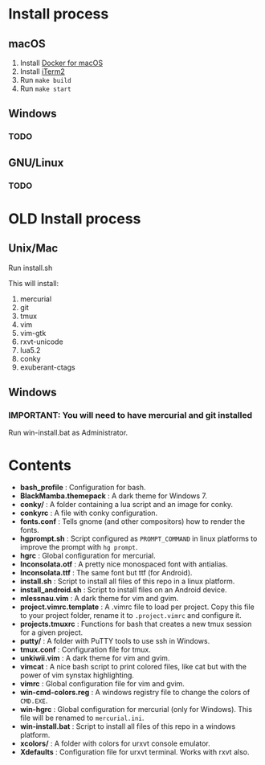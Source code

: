 # Install process

## macOS

1. Install [Docker for macOS](https://docs.docker.com/docker-for-mac/install/)
2. Install [iTerm2](https://www.iterm2.com/downloads.html)
4. Run `make build`
5. Run `make start`

## Windows

### TODO

## GNU/Linux

### TODO

# OLD Install process

## Unix/Mac

Run install.sh  

This will install:  
1. mercurial  
2. git  
3. tmux  
4. vim  
5. vim-gtk  
6. rxvt-unicode  
7. lua5.2  
8. conky  
9. exuberant-ctags  

## Windows

### IMPORTANT: You will need to have mercurial and git installed

Run win-install.bat as Administrator.


# Contents

* **bash_profile** : Configuration for bash.
* **BlackMamba.themepack** : A dark theme for Windows 7.
* **conky/** : A folder containing a lua script and an image for conky.
* **conkyrc** : A file with conky configuration.
* **fonts.conf** : Tells gnome (and other compositors) how to render the fonts.
* **hgprompt.sh** : Script configured as `PROMPT_COMMAND` in linux platforms to improve the prompt with `hg prompt`.
* **hgrc** : Global configuration for mercurial.
* **Inconsolata.otf** : A pretty nice monospaced font with antialias.
* **Inconsolata.ttf** : The same font but ttf (for Android).
* **install.sh** : Script to install all files of this repo in a linux platform.
* **install_android.sh** : Script to install files on an Android device.
* **mlessnau.vim** : A dark theme for vim and gvim.
* **project.vimrc.template** : A .vimrc file to load per project. Copy this file to your project folder, rename it to `.project.vimrc` and configure it.
* **projects.tmuxrc** : Functions for bash that creates a new tmux session for a given project.
* **putty/** : A folder with PuTTY tools to use ssh in Windows.
* **tmux.conf** : Configuration file for tmux.
* **unkiwii.vim** : A dark theme for vim and gvim.
* **vimcat** : A nice bash script to print colored files, like cat but with the power of vim synstax highlighting.
* **vimrc** : Global configuration file for vim and gvim.
* **win-cmd-colors.reg** : A windows registry file to change the colors of `CMD.EXE`.
* **win-hgrc** : Global configuration for mercurial (only for Windows). This file will be renamed to `mercurial.ini`.
* **win-install.bat** : Script to install all files of this repo in a windows platform.
* **xcolors/** : A folder with colors for urxvt console emulator.
* **Xdefaults** : Configuration file for urxvt terminal. Works with rxvt also.

